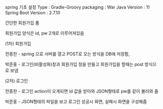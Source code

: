 spring 기초 설정
 Type : Gradle-Groovy
 packaging : War
 Java Version : 11
 Spring Boot Version : 2.7.10


간단한 회원가입 폼

회원가입 양식은 id, pw 2개로 이루어져있음

(1차) 회원가입

전종찬 - spring 으로 서버를 열고 POST로 오는 방식을 DB에 저장함,

박준홍 - 로그인(비활성화)창과 회원가입 창을 만들고 회원가입을 할때는 post 방식으로 보냄

(2차) 로그인

전종찬 - 로그인 action이 오게되면 id 값을 받아와 JSON형태로 pw를 같이 불러와 줌

박준홍 - JSON형태의 파일을 보고 로그인 성공시 화면, 실패시 화면을 구성해줌
